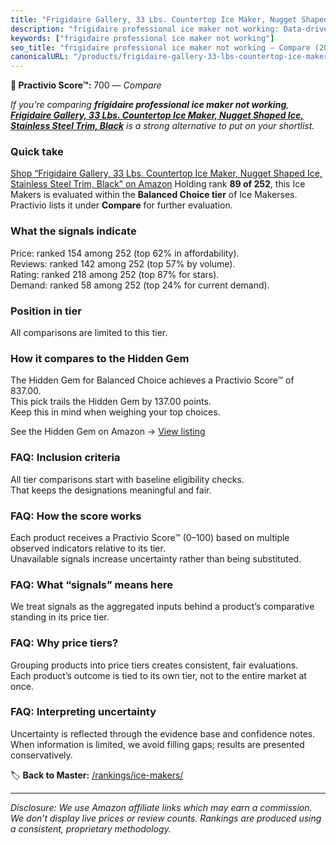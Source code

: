 ```yaml
---
title: "Frigidaire Gallery, 33 Lbs. Countertop Ice Maker, Nugget Shaped Ice, Stainless Steel Trim, Black"
description: "frigidaire professional ice maker not working: Data-driven ranking using the Practivio Score™. Positioned by quality, value, demand, findability, momentum."
keywords: ["frigidaire professional ice maker not working"]
seo_title: "frigidaire professional ice maker not working — Compare (2025)"
canonicalURL: "/products/frigidaire-gallery-33-lbs-countertop-ice-maker-nugget-shaped-ice-stainless-steel-trim-black-B0DMTYFCZT/"
---
```


**🛒 Practivio Score™:** 700 — _Compare_


*If you're comparing **frigidaire professional ice maker not working**, **[Frigidaire Gallery, 33 Lbs. Countertop Ice Maker, Nugget Shaped Ice, Stainless Steel Trim, Black](https://www.amazon.com/dp/B0DMTYFCZT?tag=practivio-20)** is a strong alternative to put on your shortlist.*
### Quick take
[Shop “Frigidaire Gallery, 33 Lbs. Countertop Ice Maker, Nugget Shaped Ice, Stainless Steel Trim, Black” on Amazon](https://www.amazon.com/dp/B0DMTYFCZT?tag=practivio-20)
Holding rank **89 of 252**, this Ice Makers is evaluated within the **Balanced Choice tier** of Ice Makerses.  
Practivio lists it under **Compare** for further evaluation.

### What the signals indicate
Price: ranked 154 among 252 (top 62% in affordability).  
Reviews: ranked 142 among 252 (top 57% by volume).  
Rating: ranked 218 among 252 (top 87% for stars).  
Demand: ranked 58 among 252 (top 24% for current demand).

### Position in tier
All comparisons are limited to this tier.

### How it compares to the Hidden Gem
The Hidden Gem for Balanced Choice achieves a Practivio Score™ of 837.00.  
This pick trails the Hidden Gem by 137.00 points.  
Keep this in mind when weighing your top choices.  

See the Hidden Gem on Amazon → [View listing](https://www.amazon.com/dp/B0C32SGKMJ?tag=practivio-20)

### FAQ: Inclusion criteria
All tier comparisons start with baseline eligibility checks.  
That keeps the designations meaningful and fair.

### FAQ: How the score works
Each product receives a Practivio Score™ (0–100) based on multiple observed indicators relative to its tier.  
Unavailable signals increase uncertainty rather than being substituted.

### FAQ: What “signals” means here
We treat signals as the aggregated inputs behind a product’s comparative standing in its price tier.

### FAQ: Why price tiers?
Grouping products into price tiers creates consistent, fair evaluations.  
Each product’s outcome is tied to its own tier, not to the entire market at once.

### FAQ: Interpreting uncertainty
Uncertainty is reflected through the evidence base and confidence notes.  
When information is limited, we avoid filling gaps; results are presented conservatively.

<!-- Missing template for Compare/CompareWithinPriceClass -->


🏷️ **Back to Master:** [/rankings/ice-makers/](/rankings/ice-makers/)

---
_Disclosure: We use Amazon affiliate links which may earn a commission. We don’t display live prices or review counts. Rankings are produced using a consistent, proprietary methodology._
